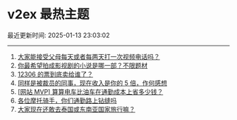 # v2ex 最热主题

最近更新时间: 2025-01-13 23:03:02

--- 
1. [大家能接受父母每天或者每两天打一次视频电话吗？](https://www.v2ex.com/t/1104577) 
2. [你最希望拍成影视剧的小说是哪一部？不限题材](https://www.v2ex.com/t/1104589) 
3. [12306 的票到底卖给谁了？](https://www.v2ex.com/t/1104596) 
4. [同样是被裁员的同事，现在收入是你的 5 倍，作何感想](https://www.v2ex.com/t/1104619) 
5. [[网站 MVP] 算算电车比油车在通勤成本上省多少钱？](https://www.v2ex.com/t/1104584) 
6. [各位摩托骑手，你们通勤路上钻缝吗](https://www.v2ex.com/t/1104620) 
7. [大家现在还敢去泰国或东南亚国家旅行嘛？](https://www.v2ex.com/t/1104695) 
